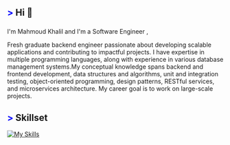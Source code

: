 ## <span style="color: blue !important;">&gt;</span> Hi 👋


###

<p align="left">I'm  Mahmoud Khalil and I'm a Software Engineer ,</p>

Fresh graduate backend engineer passionate about developing scalable applications and contributing to impactful projects. I have expertise in multiple programming languages, along with experience in various database management systems.My conceptual knowledge spans backend and frontend development, data structures and algorithms, unit and integration testing, object-oriented programming, design patterns, RESTful services, and microservices architecture. My career goal is to work on large-scale projects. 


###
<p align="left"></p>

###
## <span style="color: blue !important;">&gt;</span> Skillset
[![My Skills](https://skillicons.dev/icons?i=git,cpp,cs,python,javascript,typescript,jquery,php,nestjs,nodejs,express,dotnet,postgres,mongodb,mysql,nextjs,react,angular,tailwind,bootstrap,jest,prisma,pug,postman,docker,git,bash,blender,&perline=12)](https://skillicons.dev)




###



###
